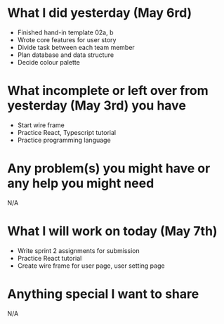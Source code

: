 # What I did yesterday (May 6rd)

- Finished hand-in template 02a, b
- Wrote core features for user story
- Divide task between each team member
- Plan database and data structure
- Decide colour palette

# What incomplete or left over from yesterday (May 3rd) you have

- Start wire frame
- Practice React, Typescript tutorial
- Practice programming language

# Any problem(s) you might have or any help you might need

N/A

# What I will work on today (May 7th)

- Write sprint 2 assignments for submission
- Practice React tutorial
- Create wire frame for user page, user setting page

# Anything special I want to share

N/A
